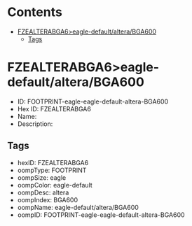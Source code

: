 



Contents
========

* [FZEALTERABGA6>eagle-default/altera/BGA600](#fzealterabga6eagle-defaultalterabga600)
	* [Tags](#tags)

# FZEALTERABGA6>eagle-default/altera/BGA600

- ID: FOOTPRINT-eagle-eagle-default-altera-BGA600
- Hex ID: FZEALTERABGA6
- Name: 
- Description: 

## Tags

- hexID: FZEALTERABGA6
- oompType: FOOTPRINT
- oompSize: eagle
- oompColor: eagle-default
- oompDesc: altera
- oompIndex: BGA600
- oompName: eagle-default/altera/BGA600
- oompID: FOOTPRINT-eagle-eagle-default-altera-BGA600

